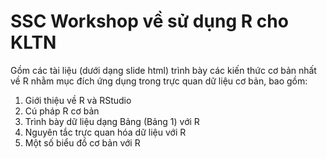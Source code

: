 # SSC Workshop về sử dụng R cho KLTN
Gồm các tài liệu (dưới dạng slide html) trình bày các kiến thức cơ bản nhất về R nhằm mục đích ứng dụng trong trực quan dữ liệu cơ bản, bao gồm:
1. Giới thiệu về R và RStudio
2. Cú pháp R cơ bản
3. Trình bày dữ liệu dạng Bảng (Bảng 1) với R
4. Nguyên tắc trực quan hóa dữ liệu với R
5. Một số biểu đồ cơ bản với R
